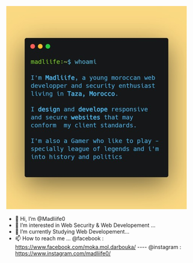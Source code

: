 ![alt text](image.jpg)



- 👋 Hi, I’m @Madliife0
- 👀 I’m interested in Web Security & Web Developement ...
- 🌱 I’m currently Studying Web Developement...
- 📫 How to reach me ... @facebook : https://www.facebook.com/moka.mol.darbouka/ ---- @instagram : https://www.instagram.com/madliife0/ 

<!---
Madliife0/Madliife0 is a ✨ special ✨ repository because its `README.md` (this file) appears on your GitHub profile.
You can click the Preview link to take a look at your changes.
--->
